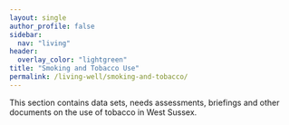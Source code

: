 ```yaml
---
layout: single
author_profile: false
sidebar:
  nav: "living"
header:
  overlay_color: "lightgreen"
title: "Smoking and Tobacco Use"
permalink: /living-well/smoking-and-tobacco/
---
```


This section contains data sets, needs assessments, briefings and other documents on the use of tobacco in West Sussex.